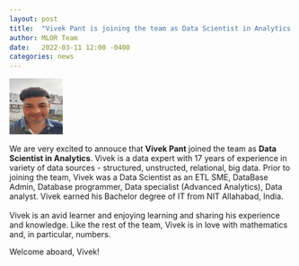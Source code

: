 ```yaml
---
layout: post
title:  "Vivek Pant is joining the team as Data Scientist in Analytics."
author: MLOR Team
date:   2022-03-11 12:00 -0400
categories: news
---
```

<style>
.center {
  display: block;
  margin-left: auto;
  margin-right: auto;
  width: 50%;
}
img {
  border radius: 8px;
}
</style>
<script src="https://kit.fontawesome.com/7812f4f196.js" crossorigin="anonymous"></script>

<img src="/teampics/vivek.jpg" class="rounded-corners" alt="am" width=95 height=100>

We are very excited to annouce that <b>Vivek Pant</b> <a href="https://www.linkedin.com/in/vivekanand-pant-574a76113/"><i class="fab fa-linkedin"></i></a> joined the team as <b>Data Scientist in Analytics</b>. Vivek is a data expert with 17 years of experience in variety of data sources - structured, unstructed, relational, big data. Prior to joining the team, Vivek was a Data Scientist as an ETL SME, DataBase Admin, Database programmer, Data specialist (Advanced Analytics), Data analyst. Vivek earned his Bachelor degree of IT from NIT Allahabad, India.<br/>  
Vivek is an avid learner and enjoying learning and sharing his experience and knowledge. Like the rest of the team, Vivek is in love with mathematics and, in particular, numbers. 

Welcome aboard, Vivek!